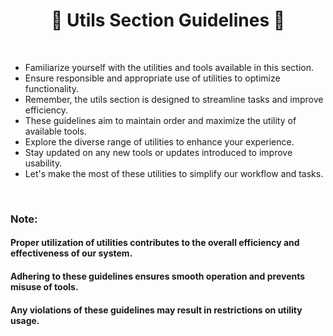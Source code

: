 <h1 align="center">🔧 Utils Section Guidelines 🔧</h1>

<br>

- Familiarize yourself with the utilities and tools available in this section.
- Ensure responsible and appropriate use of utilities to optimize functionality.
- Remember, the utils section is designed to streamline tasks and improve efficiency.
- These guidelines aim to maintain order and maximize the utility of available tools.
- Explore the diverse range of utilities to enhance your experience.
- Stay updated on any new tools or updates introduced to improve usability.
- Let's make the most of these utilities to simplify our workflow and tasks.

<br>

### Note:
#### Proper utilization of utilities contributes to the overall efficiency and effectiveness of our system.
#### Adhering to these guidelines ensures smooth operation and prevents misuse of tools.
#### Any violations of these guidelines may result in restrictions on utility usage.
